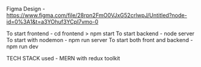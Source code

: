Figma Design - https://www.figma.com/file/28rpn2FmO0VJxG52crlwpJ/Untitled?node-id=0%3A1&t=a3YOhuf3YCpl7vmo-0

To start frontend - cd frontend > npm start
To start backend -  node server
To start with nodemon - npm run server
To start both front and backend - npm run dev

TECH STACK used - MERN with redux toolkit

